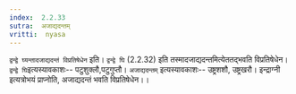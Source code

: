 ```yaml
---
index:  2.2.33
sutra:  अजाद्यदन्तम्
vritti:  nyasa
---
```


`द्वन्द्वे घ्यन्तादजाद्यदन्तं विप्रतिषेधेन` इति। `द्वन्द्वे घि` (2.2.32) इति तस्मादजाद्यदन्तमित्येततद्भवति विप्रतिषेधेन। `द्वन्द्वे घि`इत्यस्यावकाशः-- पटुशुक्लौ,पटुगुप्तौ। `अजाद्यदन्तम्` इत्यस्यावकाशः-- उष्ट्रशशौ, उष्ट्रखरौ। इन्द्राग्नी इत्यत्रोभयं प्राप्नोति, अजाद्यदन्तं भवति विप्रतिषेधेन।।

